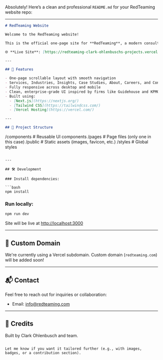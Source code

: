 Absolutely! Here’s a clean and professional `README.md` for your RedTeaming website repo:

---

```markdown
# RedTeaming Website

Welcome to the RedTeaming website!

This is the official one-page site for **RedTeaming**, a modern consulting firm specializing in **Cybersecurity**, **Wireless Technologies**, and **Strategic Advisory Services**. Built using **Next.js** and **Tailwind CSS**, the site is designed to showcase our services, industries, insights, and more with a clean and responsive layout.

🌐 **Live Site**: [https://redteaming-clark-ohlenbuschs-projects.vercel.app/](https://redteaming-clark-ohlenbuschs-projects.vercel.app/)

---

## 🚀 Features

- One-page scrollable layout with smooth navigation
- Services, Industries, Insights, Case Studies, About, Careers, and Contact sections
- Fully responsive across desktop and mobile
- Clean, enterprise-grade UI inspired by firms like Guidehouse and KPMG
- Built using:
  - [Next.js](https://nextjs.org/)
  - [Tailwind CSS](https://tailwindcss.com/)
  - [Vercel Hosting](https://vercel.com/)

---

## 📁 Project Structure

```
/components     # Reusable UI components
/pages          # Page files (only one in this case)
/public         # Static assets (images, favicon, etc.)
/styles         # Global styles
```

---

## 🛠️ Development

### Install dependencies:

```bash
npm install
```

### Run locally:

```bash
npm run dev
```

Site will be live at [http://localhost:3000](http://localhost:3000)

---

## 📝 Custom Domain

We're currently using a Vercel subdomain. Custom domain (`redteaming.com`) will be added soon!

---

## 📬 Contact

Feel free to reach out for inquiries or collaboration:

- Email: info@redteaming.com
  
---

## 🧠 Credits

Built by Clark Ohlenbusch and team.
```

Let me know if you want it tailored further (e.g., with images, badges, or a contribution section).
